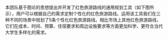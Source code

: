 本团队基于图论的思想提出并开发了红色旅游路线的通用规划工具（如下图所示），用户可以根据自己的需求定制个性化的红色旅游路线。运用该工具我们在三种不同的场景中规划了5条个性化红色旅游路线。相比市场上其他红色旅游路线，它们在成本、时间、预算、住宿要求和周边设施要求等方面更加科学、更符合当代大学生多样化的需求。
